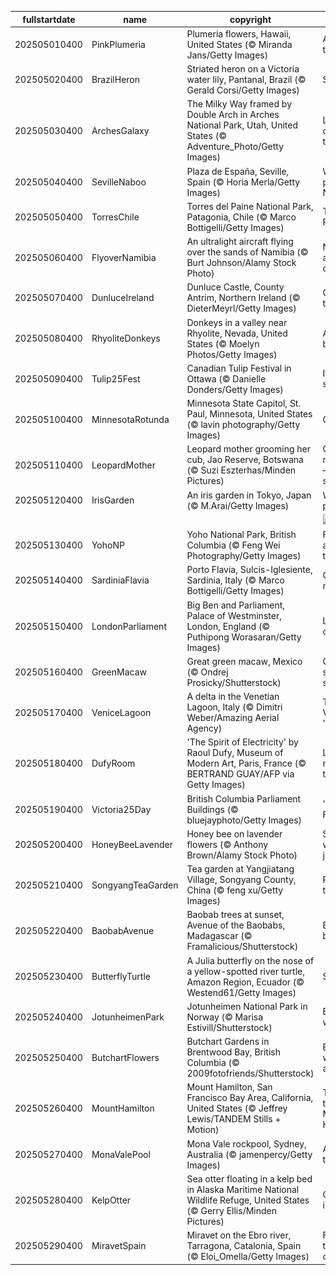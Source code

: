 |fullstartdate|name|copyright|title|image|
|--|--|--|--|--|
202505010400|PinkPlumeria|Plumeria flowers, Hawaii, United States (© Miranda Jans/Getty Images)|A fragrant tradition|![](/en-CA/2025/05/202505010400PinkPlumeria.jpg)|
202505020400|BrazilHeron|Striated heron on a Victoria water lily, Pantanal, Brazil (© Gerald Corsi/Getty Images)|Sailing solo|![](/en-CA/2025/05/202505020400BrazilHeron.jpg)|
202505030400|ArchesGalaxy|The Milky Way framed by Double Arch in Arches National Park, Utah, United States (© Adventure_Photo/Getty Images)|Let's celebrate the cosmos|![](/en-CA/2025/05/202505030400ArchesGalaxy.jpg)|
202505040400|SevilleNaboo|Plaza de España, Seville, Spain (© Horia Merla/Getty Images)|Welcome to planet Naboo!|![](/en-CA/2025/05/202505040400SevilleNaboo.jpg)|
202505050400|TorresChile|Torres del Paine National Park, Patagonia, Chile (© Marco Bottigelli/Getty Images)|The mighty Paine|![](/en-CA/2025/05/202505050400TorresChile.jpg)|
202505060400|FlyoverNamibia|An ultralight aircraft flying over the sands of Namibia (© Burt Johnson/Alamy Stock Photo)|Not your average desert trip|![](/en-CA/2025/05/202505060400FlyoverNamibia.jpg)|
202505070400|DunluceIreland|Dunluce Castle, County Antrim, Northern Ireland (© DieterMeyrl/Getty Images)|Castle on the rocks|![](/en-CA/2025/05/202505070400DunluceIreland.jpg)|
202505080400|RhyoliteDonkeys|Donkeys in a valley near Rhyolite, Nevada, United States (© Moelyn Photos/Getty Images)|A day to bray about|![](/en-CA/2025/05/202505080400RhyoliteDonkeys.jpg)|
202505090400|Tulip25Fest|Canadian Tulip Festival in Ottawa (© Danielle Donders/Getty Images)|It's tulip season|![](/en-CA/2025/05/202505090400Tulip25Fest.jpg)|
202505100400|MinnesotaRotunda|Minnesota State Capitol, St. Paul, Minnesota, United States (© lavin photography/Getty Images)|Gilded glory|![](/en-CA/2025/05/202505100400MinnesotaRotunda.jpg)|
202505110400|LeopardMother|Leopard mother grooming her cub, Jao Reserve, Botswana (© Suzi Eszterhas/Minden Pictures)|Celebrating motherhood—feline style!|![](/en-CA/2025/05/202505110400LeopardMother.jpg)|
202505120400|IrisGarden|An iris garden in Tokyo, Japan (© M.Arai/Getty Images)|Waves of purple|![](/en-CA/2025/05/202505120400IrisGarden.jpg)|
||||![](/en-CA/2025/05/.jpg)|
202505130400|YohoNP|Yoho National Park, British Columbia (© Feng Wei Photography/Getty Images)|Fossils, falls and forest trails|![](/en-CA/2025/05/202505130400YohoNP.jpg)|
202505140400|SardiniaFlavia|Porto Flavia, Sulcis-Iglesiente, Sardinia, Italy (© Marco Bottigelli/Getty Images)|Ore and more|![](/en-CA/2025/05/202505140400SardiniaFlavia.jpg)|
202505150400|LondonParliament|Big Ben and Parliament, Palace of Westminster, London, England (© Puthipong Worasaran/Getty Images)|London o'clock|![](/en-CA/2025/05/202505150400LondonParliament.jpg)|
202505160400|GreenMacaw|Great green macaw, Mexico (© Ondrej Prosicky/Shutterstock)|Celebrate saving species|![](/en-CA/2025/05/202505160400GreenMacaw.jpg)|
202505170400|VeniceLagoon|A delta in the Venetian Lagoon, Italy   (© Dimitri Weber/Amazing Aerial Agency)|The Venetian 'dolce vita'|![](/en-CA/2025/05/202505170400VeniceLagoon.jpg)|
202505180400|DufyRoom|'The Spirit of Electricity' by Raoul Dufy, Museum of Modern Art, Paris, France (© BERTRAND GUAY/AFP via Getty Images)|Let's visit a museum today|![](/en-CA/2025/05/202505180400DufyRoom.jpg)|
202505190400|Victoria25Day|British Columbia Parliament Buildings (© bluejayphoto/Getty Images)|'May Two-Four'|![](/en-CA/2025/05/202505190400Victoria25Day.jpg)|
202505200400|HoneyBeeLavender|Honey bee on lavender flowers (© Anthony Brown/Alamy Stock Photo)|Small wings, big job|![](/en-CA/2025/05/202505200400HoneyBeeLavender.jpg)|
202505210400|SongyangTeaGarden|Tea garden at Yangjiatang Village, Songyang County, China (© feng xu/Getty Images)|Par-tea time|![](/en-CA/2025/05/202505210400SongyangTeaGarden.jpg)|
202505220400|BaobabAvenue|Baobab trees at sunset, Avenue of the Baobabs, Madagascar (© Framalicious/Shutterstock)|Baobab boulevard|![](/en-CA/2025/05/202505220400BaobabAvenue.jpg)|
202505230400|ButterflyTurtle|A Julia butterfly on the nose of a yellow-spotted river turtle, Amazon Region, Ecuador (© Westend61/Getty Images)|Shell yeah!|![](/en-CA/2025/05/202505230400ButterflyTurtle.jpg)|
202505240400|JotunheimenPark|Jotunheimen National Park in Norway (© Marisa Estivill/Shutterstock)|Europe's wild side|![](/en-CA/2025/05/202505240400JotunheimenPark.jpg)|
202505250400|ButchartFlowers|Butchart Gardens in Brentwood Bay, British Columbia (© 2009fotofriends/Shutterstock)|Bloom where you are planted|![](/en-CA/2025/05/202505250400ButchartFlowers.jpg)|
202505260400|MountHamilton|Mount Hamilton, San Francisco Bay Area, California, United States (© Jeffrey Lewis/TANDEM Stills + Motion)|Twists and turns of Mount Hamilton|![](/en-CA/2025/05/202505260400MountHamilton.jpg)|
202505270400|MonaValePool|Mona Vale rockpool, Sydney, Australia (© jamenpercy/Getty Images)|A shore thing|![](/en-CA/2025/05/202505270400MonaValePool.jpg)|
202505280400|KelpOtter|Sea otter floating in a kelp bed in Alaska Maritime National Wildlife Refuge, United States (© Gerry Ellis/Minden Pictures)|Otterly important|![](/en-CA/2025/05/202505280400KelpOtter.jpg)|
202505290400|MiravetSpain|Miravet on the Ebro river, Tarragona, Catalonia, Spain (© Eloi_Omella/Getty Images)|Flowing through the centuries|![](/en-CA/2025/05/202505290400MiravetSpain.jpg)|
